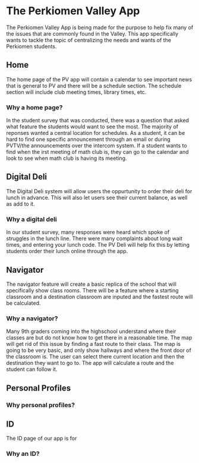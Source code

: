# The Perkiomen Valley App
The Perkiomen Valley App is being made for the purpose to help fix many of the issues that are commonly found in the Valley. This app specifically wants to tackle the topic of centralizing the needs and wants of the Perkiomen students. 


## Home
The home page of the PV app will contain a calendar to see important news that is general to PV and there will be a schedule section. The schedule section will include club meeting times, library times, etc.

### Why a home page?
In the student survey that was conducted, there was a question that asked what feature the students would want to see the most. The majority of reponses wanted a central location for schedules. As a student, it can be hard to find one specific announcement through an email or during PVTV/the announcements over the intercom system. If a student wants to find when the irst meeting of math club is, they can go to the calendar and look to see when math club is having its meeting.

## Digital Deli
The Digital Deli system will allow users the oppurtunity to order their deli for lunch in advance. This will also let users see their current balance, as well as add to it. 


### Why a digital deli
In our student survey, many responses were heard which spoke of struggles in the lunch line. There were many complaints about long wait times, and entering your lunch code. The PV Deli will help fix this by letting students order their lunch online through the app. 


## Navigator
The navigator feature will create a basic replica of the school that will specifically show class rooms. There will be a feature where a starting classroom and a destination classroom are inputed and the fastest route will be calculated.

### Why a navigator?
Many 9th graders coming into the highschool understand where their classes are but do not know how to get there in a reasonable time. The map will get rid of this issue by finding a fast route to their class. The map is going to be very basic, and only show hallways and where the front door of the classroom is. The user can select there current location and then the destination they want to go to. The app will calculate a route and the student can follow it. 

## Personal Profiles


### Why personal profiles?


## ID
The ID page of our app is for 

### Why an ID?
